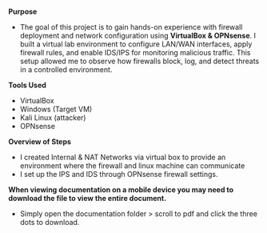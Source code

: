 **Purpose**
- The goal of this project is to gain hands-on experience with firewall deployment and network configuration using **VirtualBox & OPNsense**. I built a virtual lab environment to configure LAN/WAN interfaces, apply firewall rules, and enable IDS/IPS for monitoring malicious traffic. This setup allowed me to observe how firewalls block, log, and detect threats in a controlled environment.

**Tools Used** 
- VirtualBox
- Windows (Target VM)
- Kali Linux (attacker)
- OPNsense

**Overview of Steps**
-  I created Internal & NAT Networks via virtual box to provide an environment where the firewall and linux machine can communicate
-  I set up the IPS and IDS through OPNsense firewall settings.

 

   

**When viewing documentation on a mobile device you may need to download the file to view the entire document.**
- Simply open the documentation folder > scroll to pdf and click the three dots to download.
